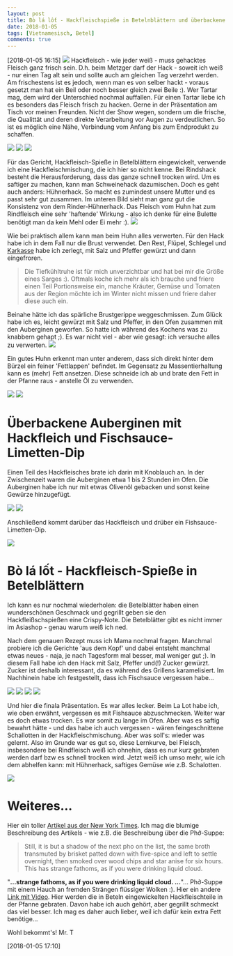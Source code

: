 ```yaml
---
layout: post
title: Bò lá lốt - Hackfleischspieße in Betelnblättern und überbackene Auberginen mit Hackfleisch und Fischsaucedip
date: 2018-01-05
tags: [Vietnamesisch, Betel]
comments: true
---
```

[2018-01-05 16:15]
<img class="fit image" src="{{site.baseurl}}/images/2018-01-05-final-presentation.jpg">
Hackfleisch - wie jeder weiß - muss gehacktes Fleisch ganz frisch sein. D.h. beim Metzger darf der Hack - soweit ich weiß - nur einen Tag alt sein und sollte auch am gleichen Tag verzehrt werden. Am frischestens ist es jedoch, wenn man es von selber hackt - voraus gesetzt man hat ein Beil oder noch besser gleich zwei Beile :). Wer Tartar mag, dem wird der Unterschied nochmal auffallen. Für einen Tartar liebe ich es besonders das Fleisch frisch zu hacken. Gerne in der Präsentation am Tisch vor meinen Freunden. Nicht der Show wegen, sondern um die frische, die Qualittät und deren direkte Verarbeitung vor Augen zu verdeutlichen. So ist es möglich eine Nähe, Verbindung vom Anfang bis zum Endprodukt zu schaffen.

<img class="fit image" src="{{site.baseurl}}/images/2018-01-05-minced-chicken.jpg">
<img class="image left" src="{{site.baseurl}}/images/2018-01-05-minced-chicken-beef-1.jpg">
<img class="image right" src="{{site.baseurl}}/images/2018-01-05-minced-chicken-beef-2.jpg">

Für das Gericht, Hackfleisch-Spieße in Betelblättern eingewickelt, verwende ich eine Hackfleischmischung, die ich hier so nicht kenne. Bei Rindshack besteht die Herausforderung, dass das ganze schnell trocken wird. Um es saftiger zu machen, kann man Schweinehack dazumischen. Doch es geht auch anders: Hühnerhack. So macht es zumindest unsere Mutter und es passt sehr gut zusammen. Im unteren Bild sieht man ganz gut die Konsistenz von dem Rinder-Hühnerhack. Das Fleisch vom Huhn hat zum Rindfleisch eine sehr 'haftende' Wirkung - also ich denke für eine Bulette benötigt man da kein Mehl oder Ei mehr :).
<img class="fit image" src="{{site.baseurl}}/images/2018-01-05-minced-chicken-beef-3.jpg">

Wie bei praktisch allem kann man beim Huhn alles verwerten. Für den Hack habe ich in dem Fall nur die Brust verwendet. Den Rest, Flüpel, Schlegel und [Karkasse](https://de.wikipedia.org/wiki/Karkasse_(Küche)) habe ich zerlegt, mit Salz und Pfeffer gewürzt und dann eingefroren.

> Die Tiefkühltruhe ist für mich unverzichtbar und hat bei mir die Größe eines Sarges :). Oftmals koche ich mehr als ich brauche und friere einen Teil Portionsweise ein, manche Kräuter, Gemüse und Tomaten aus der Region möchte ich im Winter nicht missen und friere daher diese auch ein.

Beinahe hätte ich das spärliche Brustgerippe weggeschmissen. Zum Glück habe ich es, leicht gewürzt mit Salz und Pfeffer, in den Ofen zusammen mit den Auberginen geworfen. So hatte ich während des Kochens was zu knabbern gehapt ;). Es war nicht viel - aber wie gesagt: ich versuche alles zu verwerten.
<img class="fit image" src="{{site.baseurl}}/images/2018-01-05-Brust-Gerippe.jpg">

Ein gutes Huhn erkennt man unter anderem, dass sich direkt hinter dem Bürzel ein feiner 'Fettlappen' befindet. Im Gegensatz zu Massentierhaltung kann es (mehr) Fett ansetzen. Diese schneide ich ab und brate den Fett in der Pfanne raus - anstelle Öl zu verwenden.

<img class="image left" src="{{site.baseurl}}/images/2018-01-05-gericht-2-aubergine-mit-hackfleisch-1.jpg">
<img class="image right" src="{{site.baseurl}}/images/2018-01-05-gericht-2-aubergine-mit-hackfleisch-2.jpg">

# Überbackene Auberginen mit Hackfleich und Fischsauce-Limetten-Dip

Einen Teil des Hackfleisches brate ich darin mit Knoblauch an. In der Zwischenzeit waren die Auberginen etwa 1 bis 2 Stunden im Ofen. Die Auberginen habe ich nur mit etwas Olivenöl gebacken und sonst keine Gewürze hinzugefügt.

<img class="image left" src="{{site.baseurl}}/images/2018-01-05-gericht-2-aubergine-mit-hackfleisch-3.jpg">
<img class="image right" src="{{site.baseurl}}/images/2018-01-05-gericht-2-aubergine-mit-hackfleisch-4.jpg">

Anschließend kommt darüber das Hackfleisch und drüber ein Fishsauce-Limetten-Dip.

<img class="fit image" src="{{site.baseurl}}/images/2018-01-05-gericht-2-aubergine-mit-hackfleisch-5.jpg">

# Bò lá lốt - Hackfleisch-Spieße in Betelblättern

Ich kann es nur nochmal wiederholen: die Betelblätter haben einen wunderschönen Geschmack und gegrillt geben sie den Hackfleißschspießen eine Crispy-Note. Die Betelblätter gibt es nicht immer im Asiashop - genau warum weiß ich ned.

Nach dem genauen Rezept muss ich Mama nochmal fragen. Manchmal probiere ich die Gerichte 'aus dem Kopf' und dabei entsteht manchmal etwas neues - naja, je nach Tagesform mal besser, mal weniger gut ;). In diesem Fall habe ich den Hack mit Salz, Pfeffer und(!) Zucker gewürzt. Zucker ist deshalb interessant, da es während des Grillens karamelisiert. Im Nachhinein habe ich festgestellt, dass ich Fischsauce vergessen habe...


<img class="image left" src="{{site.baseurl}}/images/2018-01-05-bo-la-lot-1.jpg">
<img class="image right" src="{{site.baseurl}}/images/2018-01-05-bo-la-lot-2.jpg">
<img class="image left" src="{{site.baseurl}}/images/2018-01-05-bo-la-lot-3.jpg">
<img class="image right" src="{{site.baseurl}}/images/2018-01-05-bo-la-lot-4.jpg">

Und hier die finala Präsentation. Es war alles lecker. Beim La Lot habe ich, wie oben erwähnt, vergessen es mit Fishsauce abzuschmecken. Weiter war es doch etwas trocken. Es war somit zu lange im Ofen. Aber was es saftig bewahrt hätte - und das habe ich auch vergessen - wären feingeschnittene Schallotten in der Hackfleischmischung. Aber was soll's: wieder was gelernt. Also im Grunde war es gut so, diese Lernkurve, bei Fleisch, insbesondere bei Rindfleisch weiß ich ohnehin, dass es nur kurz gebraten werden darf bzw es schnell trocken wird. Jetzt weiß ich umso mehr, wie ich dem abhelfen kann: mit Hühnerhack, saftiges Gemüse wie z.B. Schalotten.

<img class="fit image" src="{{site.baseurl}}/images/2018-01-05-final-presentation.jpg">

# Weiteres...

Hier ein toller [Artikel aus der New York Times](https://www.nytimes.com/2016/06/22/dining/district-saigon-vietnamese-restaurant-queens.html). Ich mag die blumige Beschreibung des Artikels - wie z.B. die Beschreibung über die Phở-Suppe:

> Still, it is but a shadow of the next pho on the list, the same broth transmuted by brisket patted down with five-spice and left to settle overnight, then smoked over wood chips and star anise for six hours. This has strange fathoms, as if you were drinking liquid cloud.

"**...strange fathoms, as if you were drinking liquid cloud. ...**"... Phở-Suppe mit einem Hauch an fremden Strängen flüssiger Wolken :). Hier ein andere [Link mit Video](https://danangcuisine.com/recipes/recipe-56-bo-la-lot-grilled-beef-wrapped-in-betel-leaf/). Hier werden die in Beteln eingewickelten Hackfleischteile in der Pfanne gebraten. Davon habe ich auch gehört, aber gegrillt schmeckt das viel besser. Ich mag es daher auch lieber, weil ich dafür kein extra Fett benötige...

Wohl bekommt's! Mr. T

[2018-01-05 17:10]
